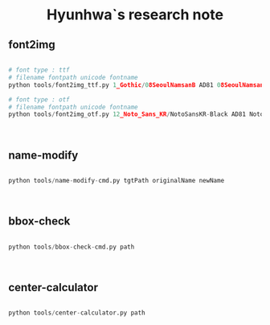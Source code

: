<div align='center'>
    <h1>Hyunhwa`s research note</h1>
</div>

<h2>font2img</h2>

```python

# font type : ttf
# filename fontpath unicode fontname
python tools/font2img_ttf.py 1_Gothic/08SeoulNamsanB AD81 08SeoulNamsanB

# font type : otf
# filename fontpath unicode fontname
python tools/font2img_otf.py 12_Noto_Sans_KR/NotoSansKR-Black AD81 NotoSansKR-Black

```

<br>

<h2>name-modify</h2>

```python

python tools/name-modify-cmd.py tgtPath originalName newName

```

<br>

<h2>bbox-check</h2>

```python 

python tools/bbox-check-cmd.py path 

```

<br>

<h2>center-calculator</h2>

```python

python tools/center-calculator.py path 

```

<br>
